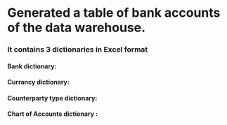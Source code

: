 <h1> Generated a table of bank
accounts of the data warehouse.</h1>

<h3>It contains 3 dictionaries in Excel format </h3>
<h4>
  Bank dictionary: <a href="[https://git.io/typing-svg](https://github.com/Nident/DWH-       projects/blob/main/case_1/Банк_ЭКСЕЛЬ.xlsx)"></a>
</h4>

<h4>Currancy dictionary: </h4>
<h4>Counterparty type dictionary: </h4>
<h4>Chart of Accounts dictionary : </h4>
